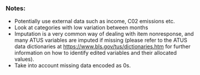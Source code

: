 ### Notes:
* Potentially use external data such as income, C02 emissions etc.
* Look at categories with low variation between months
* Imputation is a very common way of dealing with item nonresponse, and many ATUS variables are imputed if missing (please refer to the ATUS data dictionaries at https://www.bls.gov/tus/dictionaries.htm for further information on how to identify edited variables and their allocated values).
* Take into account missing data encoded as 0s.